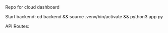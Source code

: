 Repo for cloud dashboard

Start backend: cd backend && source .venv/bin/activate && python3 app.py

API Routes:
